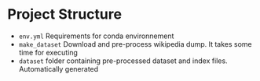 
# Project Structure

- `env.yml` Requirements for conda environnement
- `make_dataset` Download and pre-process wikipedia dump. It takes some time for executing
- `dataset` folder containing pre-processed dataset and index files. Automatically generated
